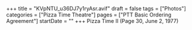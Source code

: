 +++
title = "KVpNTU_u36DJ7y1ryAsr.avif"
draft = false
tags = ["Photos"]
categories = ["Pizza Time Theatre"]
pages = ["PTT Basic Ordering Agreement"]
startDate = ""
+++
Pizza Time II (Page 30, June 2, 1977)
